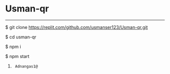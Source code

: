 # Usman-qr


---

$ git clone https://replit.com/github.com/usmanser123/Usman-qr.git

$ cd usman-qr

$ npm i

$ npm start


 1)      Adnangas1@
